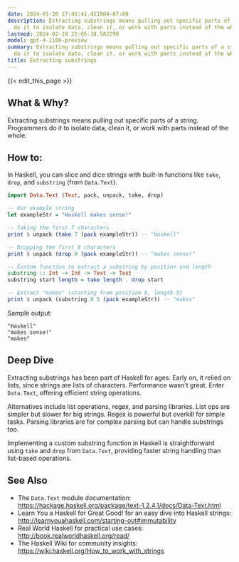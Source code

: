 ```yaml
---
date: 2024-01-20 17:45:41.421904-07:00
description: Extracting substrings means pulling out specific parts of a string. Programmers
  do it to isolate data, clean it, or work with parts instead of the whole.
lastmod: 2024-02-19 22:05:18.582290
model: gpt-4-1106-preview
summary: Extracting substrings means pulling out specific parts of a string. Programmers
  do it to isolate data, clean it, or work with parts instead of the whole.
title: Extracting substrings
---
```


{{< edit_this_page >}}

## What & Why?

Extracting substrings means pulling out specific parts of a string. Programmers do it to isolate data, clean it, or work with parts instead of the whole.

## How to:

In Haskell, you can slice and dice strings with built-in functions like `take`, `drop`, and `substring` (from `Data.Text`).

```haskell
import Data.Text (Text, pack, unpack, take, drop)

-- Our example string
let exampleStr = "Haskell makes sense!"

-- Taking the first 7 characters
print $ unpack (take 7 (pack exampleStr)) -- "Haskell"

-- Dropping the first 8 characters
print $ unpack (drop 8 (pack exampleStr)) -- "makes sense!"

-- Custom function to extract a substring by position and length
substring :: Int -> Int -> Text -> Text
substring start length = take length . drop start

-- Extract "makes" (starting from position 8, length 5)
print $ unpack (substring 8 5 (pack exampleStr)) -- "makes"
```

Sample output:
```
"Haskell"
"makes sense!"
"makes"
```

## Deep Dive

Extracting substrings has been part of Haskell for ages. Early on, it relied on lists, since strings are lists of characters. Performance wasn't great. Enter `Data.Text`, offering efficient string operations.

Alternatives include list operations, regex, and parsing libraries. List ops are simpler but slower for big strings. Regex is powerful but overkill for simple tasks. Parsing libraries are for complex parsing but can handle substrings too.

Implementing a custom substring function in Haskell is straightforward using `take` and `drop` from `Data.Text`, providing faster string handling than list-based operations.

## See Also

- The `Data.Text` module documentation: https://hackage.haskell.org/package/text-1.2.4.1/docs/Data-Text.html
- Learn You a Haskell for Great Good! for an easy dive into Haskell strings: http://learnyouahaskell.com/starting-out#immutability
- Real World Haskell for practical use cases: http://book.realworldhaskell.org/read/
- The Haskell Wiki for community insights: https://wiki.haskell.org/How_to_work_with_strings
